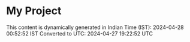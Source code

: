 # My Project

This content is dynamically generated in Indian Time (IST): 2024-04-28 00:52:52 IST
Converted to UTC: 2024-04-27 19:22:52 UTC
